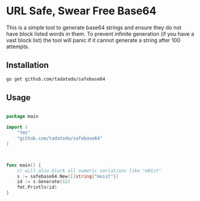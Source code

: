 # URL Safe, Swear Free Base64

This is a simple tool to generate base64 strings and ensure they do not have block listed words in them.
To prevent infinite generation (if you have a vast block list) the tool will panic if it cannot generate a string after 100 attempts.

## Installation

```bash
go get github.com/tadatodo/safebase64
```

## Usage

```go

package main

import (
    "fmt"
    "github.com/tadatodo/safebase64"
)



func main() {
    // will also block all numeric variations like "m01st"
    s := safebase64.New([]string{"moist"})
    id := s.Generate(12)
    fmt.Println(id)
}
```
